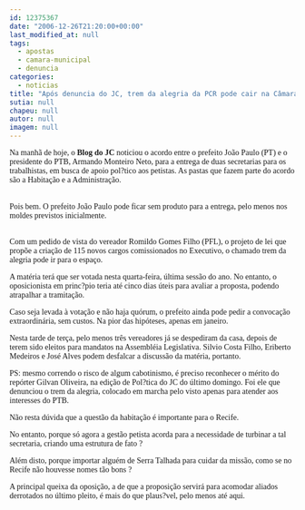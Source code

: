 ```yaml
---
id: 12375367
date: "2006-12-26T21:20:00+00:00"
last_modified_at: null
tags:
  - apostas
  - camara-municipal
  - denuncia
categories:
  - noticias
title: "Após denuncia do JC, trem da alegria da PCR pode cair na Câmara Municipal amanhã"
sutia: null
chapeu: null
autor: null
imagem: null
---
```

<p><P><FONT face=Verdana>Na manhã de hoje, o <STRONG>Blog do JC</STRONG> noticiou o acordo entre o prefeito João Paulo (PT) e o presidente do PTB, Armando Monteiro Neto, para a entrega de duas secretarias para os trabalhistas, em busca de apoio pol?tico aos petistas. As pastas que fazem parte do acordo são a Habitação e a Administração.</FONT></P></p>
<p><P><BR><FONT face=Verdana>Pois bem. O prefeito João Paulo pode ficar sem produto para a entrega, pelo menos nos moldes previstos inicialmente.</FONT></P></p>
<p><P><FONT face=Verdana><BR>Com um pedido de vista do vereador Romildo Gomes Filho (PFL), o projeto de lei que propõe a criação de 115 novos cargos comissionados no Executivo, o chamado trem da alegria pode ir para o espaço.<BR></P></FONT></p>
<p><P><FONT face=Verdana>A matéria terá que ser votada nesta quarta-feira, última sessão do ano. No entanto, o oposicionista em princ?pio teria até cinco dias úteis para avaliar a proposta, podendo atrapalhar a tramitação. </FONT></P></p>
<p><P><FONT face=Verdana>Caso seja levada à votação e não haja quórum, o prefeito ainda pode pedir a convocação extraordinária, sem custos. Na pior das hipóteses, apenas em janeiro.<BR></FONT></P></p>
<p><P><FONT face=Verdana>Nesta tarde de terça, pelo menos três vereadores já se despediram da casa, depois de terem sido eleitos para mandatos na Assembléia Legislativa. Silvio Costa Filho, Eriberto Medeiros e José Alves podem desfalcar a discussão da matéria, portanto.<BR></FONT></P></p>
<p><P><FONT face=Verdana>PS: mesmo correndo o risco de algum cabotinismo, é preciso reconhecer o mérito do repórter Gilvan Oliveira, na edição de Pol?tica do JC do último domingo. Foi ele que denunciou o trem da alegria, colocado em marcha pelo visto apenas para atender aos interesses do PTB. </FONT></P></p>
<p><P><FONT face=Verdana>Não resta dúvida que a questão da habitação é importante para o Recife. </FONT></P></p>
<p><P><FONT face=Verdana>No entanto, porque só agora a gestão petista acorda para a necessidade de turbinar a tal secretaria, criando uma estrutura de fato ? </FONT></P></p>
<p><P><FONT face=Verdana>Além disto, porque importar alguém de Serra Talhada para cuidar da missão, como se no Recife não houvesse nomes tão bons ? </FONT></P></p>
<p><P><FONT face=Verdana>A principal queixa da oposição, a de que a proposição servirá para acomodar aliados derrotados no último pleito, é mais do que plaus?vel, pelo menos até aqui.</FONT></P> </p>
